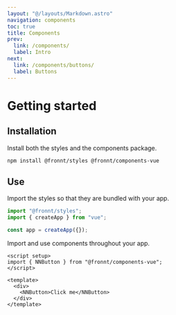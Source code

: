 ```yaml
---
layout: "@/layouts/Markdown.astro"
navigation: components
toc: true
title: Components
prev:
  link: /components/
  label: Intro
next:
  link: /components/buttons/
  label: Buttons
---
```


# Getting started

## Installation

Install both the styles and the components package.

```shell
npm install @fronnt/styles @fronnt/components-vue
```

## Use

Import the styles so that they are bundled with your app.

```js
import "@fronnt/styles";
import { createApp } from "vue";

const app = createApp({});
```

Import and use components throughout your app.

```vue
<script setup>
import { NNButton } from "@fronnt/components-vue";
</script>

<template>
  <div>
    <NNButton>Click me</NNButton>
  </div>
</template>
```
